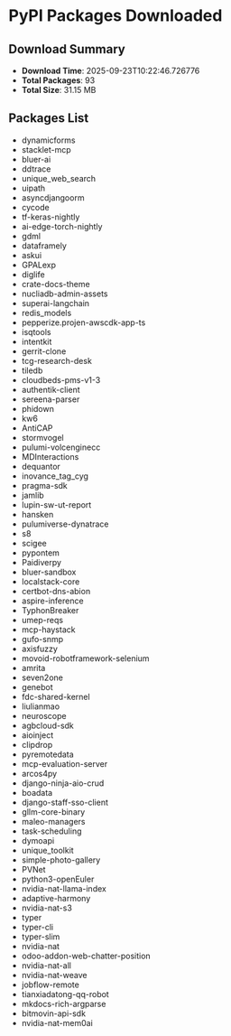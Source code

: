 # PyPI Packages Downloaded

## Download Summary
- **Download Time**: 2025-09-23T10:22:46.726776
- **Total Packages**: 93
- **Total Size**: 31.15 MB

## Packages List
- dynamicforms
- stacklet-mcp
- bluer-ai
- ddtrace
- unique_web_search
- uipath
- asyncdjangoorm
- cycode
- tf-keras-nightly
- ai-edge-torch-nightly
- gdml
- dataframely
- askui
- GPALexp
- diglife
- crate-docs-theme
- nucliadb-admin-assets
- superai-langchain
- redis_models
- pepperize.projen-awscdk-app-ts
- isqtools
- intentkit
- gerrit-clone
- tcg-research-desk
- tiledb
- cloudbeds-pms-v1-3
- authentik-client
- sereena-parser
- phidown
- kw6
- AntiCAP
- stormvogel
- pulumi-volcenginecc
- MDInteractions
- dequantor
- inovance_tag_cyg
- pragma-sdk
- jamlib
- lupin-sw-ut-report
- hansken
- pulumiverse-dynatrace
- s8
- scigee
- pypontem
- Paidiverpy
- bluer-sandbox
- localstack-core
- certbot-dns-abion
- aspire-inference
- TyphonBreaker
- umep-reqs
- mcp-haystack
- gufo-snmp
- axisfuzzy
- movoid-robotframework-selenium
- amrita
- seven2one
- genebot
- fdc-shared-kernel
- liulianmao
- neuroscope
- agbcloud-sdk
- aioinject
- clipdrop
- pyremotedata
- mcp-evaluation-server
- arcos4py
- django-ninja-aio-crud
- boadata
- django-staff-sso-client
- gllm-core-binary
- maleo-managers
- task-scheduling
- dymoapi
- unique_toolkit
- simple-photo-gallery
- PVNet
- python3-openEuler
- nvidia-nat-llama-index
- adaptive-harmony
- nvidia-nat-s3
- typer
- typer-cli
- typer-slim
- nvidia-nat
- odoo-addon-web-chatter-position
- nvidia-nat-all
- nvidia-nat-weave
- jobflow-remote
- tianxiadatong-qq-robot
- mkdocs-rich-argparse
- bitmovin-api-sdk
- nvidia-nat-mem0ai
